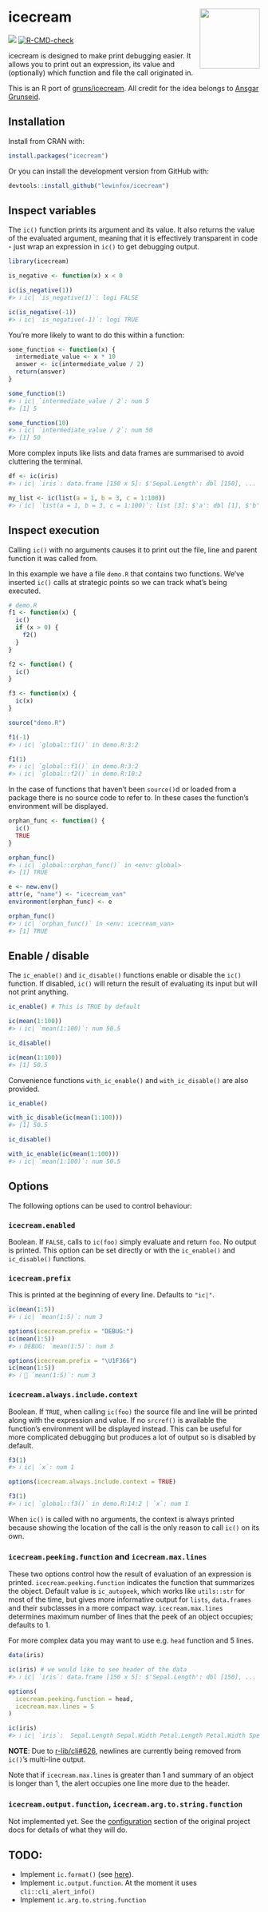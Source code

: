 
<!-- README.md is generated from README.Rmd. Please edit that file -->

# icecream <img src="man/figures/logo.svg" align="right" width="120" />

<!-- badges: start -->

[![](http://cranlogs.r-pkg.org/badges/grand-total/icecream)](https://cran.r-project.org/package=icecream)
[![R-CMD-check](https://github.com/lewinfox/icecream/actions/workflows/R-CMD-check.yaml/badge.svg)](https://github.com/lewinfox/icecream/actions/workflows/R-CMD-check.yaml)
<!-- badges: end -->

icecream is designed to make print debugging easier. It allows you to
print out an expression, its value and (optionally) which function and
file the call originated in.

This is an R port of
[gruns/icecream](https://github.com/gruns/icecream). All credit for the
idea belongs to [Ansgar Grunseid](https://github.com/gruns).

## Installation

Install from CRAN with:

``` r
install.packages("icecream")
```

Or you can install the development version from GitHub with:

``` r
devtools::install_github("lewinfox/icecream")
```

## Inspect variables

The `ic()` function prints its argument and its value. It also returns
the value of the evaluated argument, meaning that it is effectively
transparent in code - just wrap an expression in `ic()` to get debugging
output.

``` r
library(icecream)

is_negative <- function(x) x < 0

ic(is_negative(1))
#> ℹ ic| `is_negative(1)`: logi FALSE

ic(is_negative(-1))
#> ℹ ic| `is_negative(-1)`: logi TRUE
```

You’re more likely to want to do this within a function:

``` r
some_function <- function(x) {
  intermediate_value <- x * 10
  answer <- ic(intermediate_value / 2)
  return(answer)
}

some_function(1)
#> ℹ ic| `intermediate_value / 2`: num 5
#> [1] 5

some_function(10)
#> ℹ ic| `intermediate_value / 2`: num 50
#> [1] 50
```

More complex inputs like lists and data frames are summarised to avoid
cluttering the terminal.

``` r
df <- ic(iris)
#> ℹ ic| `iris`: data.frame [150 x 5]: $'Sepal.Length': dbl [150], ...

my_list <- ic(list(a = 1, b = 3, c = 1:100))
#> ℹ ic| `list(a = 1, b = 3, c = 1:100)`: list [3]: $'a': dbl [1], $'b': dbl [1], $'c': int [100]
```

## Inspect execution

Calling `ic()` with no arguments causes it to print out the file, line
and parent function it was called from.

In this example we have a file `demo.R` that contains two functions.
We’ve inserted `ic()` calls at strategic points so we can track what’s
being executed.

``` r
# demo.R
f1 <- function(x) {
  ic()
  if (x > 0) {
    f2()
  }
}

f2 <- function() {
  ic()
}

f3 <- function(x) {
  ic(x)
}
```

``` r
source("demo.R")

f1(-1)
#> ℹ ic| `global::f1()` in demo.R:3:2

f1(1)
#> ℹ ic| `global::f1()` in demo.R:3:2
#> ℹ ic| `global::f2()` in demo.R:10:2
```

In the case of functions that haven’t been `source()`d or loaded from a
package there is no source code to refer to. In these cases the
function’s environment will be displayed.

``` r
orphan_func <- function() {
  ic()
  TRUE
}

orphan_func()
#> ℹ ic| `global::orphan_func()` in <env: global>
#> [1] TRUE

e <- new.env()
attr(e, "name") <- "icecream_van"
environment(orphan_func) <- e

orphan_func()
#> ℹ ic| `orphan_func()` in <env: icecream_van>
#> [1] TRUE
```

## Enable / disable

The `ic_enable()` and `ic_disable()` functions enable or disable the
`ic()` function. If disabled, `ic()` will return the result of
evaluating its input but will not print anything.

``` r
ic_enable() # This is TRUE by default

ic(mean(1:100))
#> ℹ ic| `mean(1:100)`: num 50.5

ic_disable()

ic(mean(1:100))
#> [1] 50.5
```

Convenience functions `with_ic_enable()` and `with_ic_disable()` are
also provided.

``` r
ic_enable()

with_ic_disable(ic(mean(1:100)))
#> [1] 50.5

ic_disable()

with_ic_enable(ic(mean(1:100)))
#> ℹ ic| `mean(1:100)`: num 50.5
```

## Options

The following options can be used to control behaviour:

### `icecream.enabled`

Boolean. If `FALSE`, calls to `ic(foo)` simply evaluate and return
`foo`. No output is printed. This option can be set directly or with the
`ic_enable()` and `ic_disable()` functions.

### `icecream.prefix`

This is printed at the beginning of every line. Defaults to `"ic|"`.

``` r
ic(mean(1:5))
#> ℹ ic| `mean(1:5)`: num 3

options(icecream.prefix = "DEBUG:")
ic(mean(1:5))
#> ℹ DEBUG: `mean(1:5)`: num 3

options(icecream.prefix = "\U1F366")
ic(mean(1:5))
#> ℹ 🍦 `mean(1:5)`: num 3
```

### `icecream.always.include.context`

Boolean. If `TRUE`, when calling `ic(foo)` the source file and line will
be printed along with the expression and value. If no `srcref()` is
available the function’s environment will be displayed instead. This can
be useful for more complicated debugging but produces a lot of output so
is disabled by default.

``` r
f3(1)
#> ℹ ic| `x`: num 1

options(icecream.always.include.context = TRUE)

f3(1)
#> ℹ ic| `global::f3()` in demo.R:14:2 | `x`: num 1
```

When `ic()` is called with no arguments, the context is always printed
because showing the location of the call is the only reason to call
`ic()` on its own.

### `icecream.peeking.function` and `icecream.max.lines`

These two options control how the result of evaluation of an expression
is printed. `icecream.peeking.function` indicates the function that
summarizes the object. Default value is `ic_autopeek`, which works like
`utils::str` for most of the time, but gives more informative output for
`lists`, `data.frames` and their subclasses in a more compact way.
`icecream.max.lines` determines maximum number of lines that the peek of
an object occupies; defaults to 1.

For more complex data you may want to use e.g. `head` function and 5
lines.

``` r
data(iris)

ic(iris) # we would like to see header of the data
#> ℹ ic| `iris`: data.frame [150 x 5]: $'Sepal.Length': dbl [150], ...

options(
  icecream.peeking.function = head,
  icecream.max.lines = 5
)

ic(iris)
#> ℹ ic| `iris`:  Sepal.Length Sepal.Width Petal.Length Petal.Width Species 1          5.1         3.5          1.4         0.2  setosa 2          4.9         3.0          1.4         0.2  setosa 3          4.7         3.2          1.3         0.2  setosa 4          4.6         3.1          1.5         0.2  setosa
```

**NOTE**: Due to
[r-lib/cli#626](https://github.com/r-lib/cli/issues/626), newlines are
currently being removed from `ic()`’s multi-line output.

Note that if `icecream.max.lines` is greater than 1 and summary of an
object is longer than 1, the alert occupies one line more due to the
header.

### `icecream.output.function`, `icecream.arg.to.string.function`

Not implemented yet. See the
[configuration](https://github.com/gruns/icecream#configuration) section
of the original project docs for details of what they will do.

## TODO:

- Implement `ic.format()` (see
  [here](https://github.com/gruns/icecream#miscellaneous)).
- Implement `ic.output.function`. At the moment it uses
  `cli::cli_alert_info()`
- Implement `ic.arg.to.string.function`
